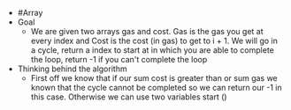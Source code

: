 - #Array
- Goal
	- We are given two arrays gas and cost. Gas is the gas you get at every index and Cost is the cost (in gas) to get to i +   1. We will go in a cycle, return a index to start at in which you are able to complete the loop, return -1 if you can't complete the loop
- Thinking behind the algorithm
	- First off we know that if our sum cost is greater than or sum gas we known that the cycle cannot be completed so we can return our -1 in this case. Otherwise we can use two variables start ()